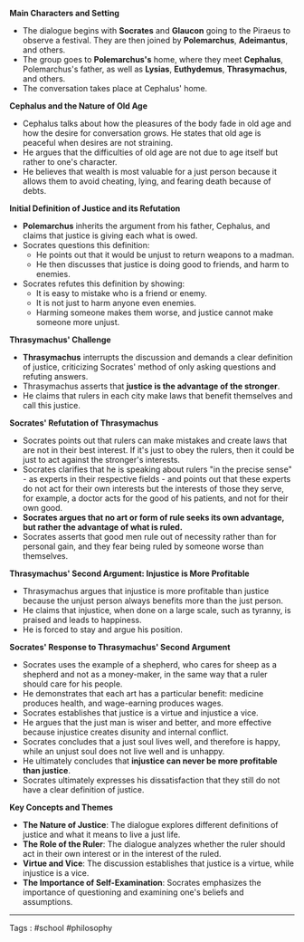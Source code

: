 **Main Characters and Setting**

- The dialogue begins with **Socrates** and **Glaucon** going to the Piraeus to observe a festival. They are then joined by **Polemarchus**, **Adeimantus**, and others.
- The group goes to **Polemarchus's** home, where they meet **Cephalus**, Polemarchus's father, as well as **Lysias**, **Euthydemus**, **Thrasymachus**, and others.
- The conversation takes place at Cephalus' home.

**Cephalus and the Nature of Old Age**

- Cephalus talks about how the pleasures of the body fade in old age and how the desire for conversation grows. He states that old age is peaceful when desires are not straining.
- He argues that the difficulties of old age are not due to age itself but rather to one's character.
- He believes that wealth is most valuable for a just person because it allows them to avoid cheating, lying, and fearing death because of debts.

**Initial Definition of Justice and its Refutation**

- **Polemarchus** inherits the argument from his father, Cephalus, and claims that justice is giving each what is owed.
- Socrates questions this definition:
    - He points out that it would be unjust to return weapons to a madman.
    - He then discusses that justice is doing good to friends, and harm to enemies.
- Socrates refutes this definition by showing:
    - It is easy to mistake who is a friend or enemy.
    - It is not just to harm anyone even enemies.
    - Harming someone makes them worse, and justice cannot make someone more unjust.

**Thrasymachus' Challenge**

- **Thrasymachus** interrupts the discussion and demands a clear definition of justice, criticizing Socrates' method of only asking questions and refuting answers.
- Thrasymachus asserts that **justice is the advantage of the stronger**.
- He claims that rulers in each city make laws that benefit themselves and call this justice.

**Socrates' Refutation of Thrasymachus**

- Socrates points out that rulers can make mistakes and create laws that are not in their best interest. If it's just to obey the rulers, then it could be just to act against the stronger's interests.
- Socrates clarifies that he is speaking about rulers "in the precise sense" - as experts in their respective fields - and points out that these experts do not act for their own interests but the interests of those they serve, for example, a doctor acts for the good of his patients, and not for their own good.
- **Socrates argues that no art or form of rule seeks its own advantage, but rather the advantage of what is ruled.**
- Socrates asserts that good men rule out of necessity rather than for personal gain, and they fear being ruled by someone worse than themselves.

**Thrasymachus' Second Argument: Injustice is More Profitable**

- Thrasymachus argues that injustice is more profitable than justice because the unjust person always benefits more than the just person.
- He claims that injustice, when done on a large scale, such as tyranny, is praised and leads to happiness.
- He is forced to stay and argue his position.

**Socrates' Response to Thrasymachus' Second Argument**

- Socrates uses the example of a shepherd, who cares for sheep as a shepherd and not as a money-maker, in the same way that a ruler should care for his people.
- He demonstrates that each art has a particular benefit: medicine produces health, and wage-earning produces wages.
- Socrates establishes that justice is a virtue and injustice a vice.
- He argues that the just man is wiser and better, and more effective because injustice creates disunity and internal conflict.
- Socrates concludes that a just soul lives well, and therefore is happy, while an unjust soul does not live well and is unhappy.
- He ultimately concludes that **injustice can never be more profitable than justice**.
- Socrates ultimately expresses his dissatisfaction that they still do not have a clear definition of justice.

**Key Concepts and Themes**

- **The Nature of Justice**: The dialogue explores different definitions of justice and what it means to live a just life.
- **The Role of the Ruler**: The dialogue analyzes whether the ruler should act in their own interest or in the interest of the ruled.
- **Virtue and Vice**: The discussion establishes that justice is a virtue, while injustice is a vice.
- **The Importance of Self-Examination**: Socrates emphasizes the importance of questioning and examining one's beliefs and assumptions.


____
Tags : #school #philosophy